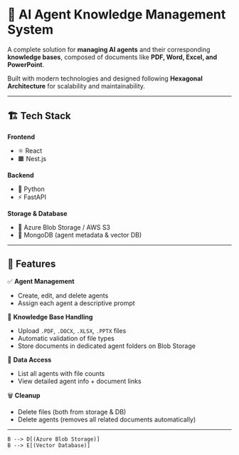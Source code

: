 # 🤖 AI Agent Knowledge Management System

A complete solution for **managing AI agents** and their corresponding **knowledge bases**, composed of documents like **PDF, Word, Excel, and PowerPoint**.  

Built with modern technologies and designed following **Hexagonal Architecture** for scalability and maintainability.  

---

## 🏗️ Tech Stack

**Frontend**
- ⚛️ React  
- 🟧 Nest.js  

**Backend**
- 🐍 Python  
- ⚡ FastAPI  

**Storage & Database**
- 📂 Azure Blob Storage / AWS S3  
- 🍃 MongoDB (agent metadata & vector DB)  

---

## 🎯 Features

✅ **Agent Management**  
- Create, edit, and delete agents  
- Assign each agent a descriptive prompt  

📂 **Knowledge Base Handling**  
- Upload `.PDF`, `.DOCX`, `.XLSX`, `.PPTX` files  
- Automatic validation of file types  
- Store documents in dedicated agent folders on Blob Storage  

📑 **Data Access**  
- List all agents with file counts  
- View detailed agent info + document links  

🗑️ **Cleanup**  
- Delete files (both from storage & DB)  
- Delete agents (removes all related documents automatically)  

---

    B --> D[(Azure Blob Storage)]
    B --> E[(Vector Database)]
